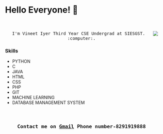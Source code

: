 # Hello Everyone! 👋

<p align="center">
  <br><br>
  <samp>
    <img align="right" src="https://media.giphy.com/media/USV0ym3bVWQJJmNu3N/giphy.gif">
I'm Vineet Iyer Third Year CSE Undergrad at SIESGST. <a href="http://www.siesgst.edu.in/" target="_blank"></a>  :computer:. 
  </samp>  
</p>

### Skills  
- PYTHON
- C
- JAVA
- HTML
- CSS
- PHP
- GIT
- MACHINE LEARNING 
- DATABASE MANAGEMENT SYSTEM


<h3 align="center">
  <samp>
  <br><br>Contact me on <a href="mailto:vineetanant@gmail.com">Gmail</a> 
   Phone number-8291919888
  </samp>
</h3>

```

```

